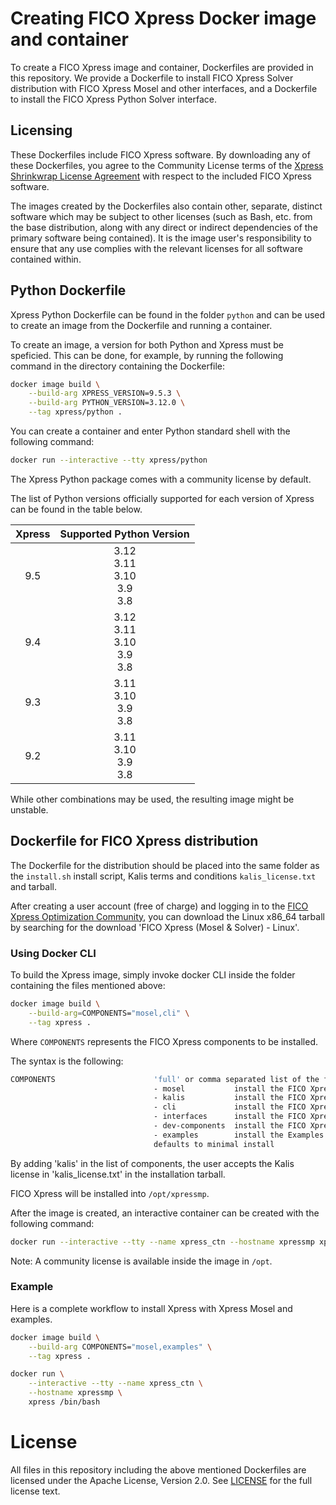 # Creating FICO Xpress Docker image and container

To create a FICO Xpress image and container, Dockerfiles are provided in this repository.
We provide a Dockerfile to install FICO Xpress Solver distribution with FICO Xpress Mosel and other interfaces, and a Dockerfile to install the FICO Xpress Python Solver interface.

## Licensing

These Dockerfiles include FICO Xpress software.
By downloading any of these Dockerfiles, you agree to the Community License terms of the [Xpress Shrinkwrap License Agreement](https://community.fico.com/s/contentdocument/06980000002h0i5AAA) with respect to the included FICO Xpress software.

The images created by the Dockerfiles also contain other, separate, distinct software which may be subject to other licenses (such as Bash, etc. from the base distribution, along with any direct or indirect dependencies of the primary software being contained).
It is the image user's responsibility to ensure that any use complies with the relevant licenses for all software contained within.

## Python Dockerfile

Xpress Python Dockerfile can be found in the folder `python` and can be used to create an image from the Dockerfile and running a container.

To create an image, a version for both Python and Xpress must be speficied.
This can be done, for example, by running the following command in the directory containing the Dockerfile:

```bash
docker image build \
    --build-arg XPRESS_VERSION=9.5.3 \
    --build-arg PYTHON_VERSION=3.12.0 \
    --tag xpress/python .
```

You can create a container and enter Python standard shell with the following command:
```bash
docker run --interactive --tty xpress/python
```

The Xpress Python package comes with a community license by default.

The list of Python versions officially supported for each version of Xpress can be found in the table below.

| Xpress     |      Supported Python Version                     |
|:----------:|:------------------------------------------------:|
| 9.5        |  3.12<br>3.11<br>3.10<br>3.9<br>3.8              |
| 9.4        |  3.12<br>3.11<br>3.10<br>3.9<br>3.8              |
| 9.3        |  3.11<br>3.10<br>3.9<br>3.8                      |
| 9.2        |  3.11<br>3.10<br>3.9<br>3.8                      |

While other combinations may be used, the resulting image might be unstable.

## Dockerfile for FICO Xpress distribution
The Dockerfile for the distribution should be placed into the same folder as the ```install.sh``` install script, Kalis terms and conditions ```kalis_license.txt``` and tarball.

After creating a user account (free of charge) and logging in to the [FICO Xpress Optimization Community](https://community.fico.com/s/optimization), you can download the Linux x86_64 tarball by searching for the download 'FICO Xpress (Mosel & Solver) - Linux'.

### Using Docker CLI

To build the Xpress image, simply invoke docker CLI inside the folder containing the files mentioned above:

```bash
docker image build \
    --build-arg=COMPONENTS="mosel,cli" \
    --tag xpress .
```

Where ```COMPONENTS``` represents the FICO Xpress components to be installed.

The syntax is the following:

```bash
COMPONENTS                      'full' or comma separated list of the following components:
                                - mosel           install the FICO Xpress Mosel components
                                - kalis           install the FICO Xpress-Kalis constraints programming engine for Mosel
                                - cli             install the FICO Xpress commandline interface
                                - interfaces      install the FICO Xpress Optimizer interfaces
                                - dev-components  install the FICO Xpress developer libraries and headers
                                - examples        install the Examples
                                defaults to minimal install
```
By adding 'kalis' in the list of components, the user accepts the Kalis license in 'kalis_license.txt' in the installation tarball.

FICO Xpress will be installed into ```/opt/xpressmp```.

After the image is created, an interactive container can be created with the following command:

```bash
docker run --interactive --tty --name xpress_ctn --hostname xpressmp xpress /bin/bash
```

Note: A community license is available inside the image in ```/opt```.

### Example
Here is a complete workflow to install Xpress with Xpress Mosel and examples.

```bash
docker image build \
    --build-arg COMPONENTS="mosel,examples" \
    --tag xpress .
```

```bash
docker run \
    --interactive --tty --name xpress_ctn \
    --hostname xpressmp \
    xpress /bin/bash
```

# License

All files in this repository including the above mentioned Dockerfiles are licensed under the Apache License, Version 2.0. See [LICENSE](LICENSE.txt) for the full license text.
